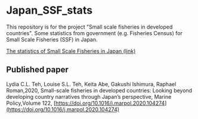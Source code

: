 # Japan_SSF_stats


This repository is for the project "Small scale fisheries in developed countries". Some statistics from government (e.g. Fisheries Census) for Small Scale Fisheries (SSF) in Japan. 

[The statistics of Small Scale Fisheries in Japan (link)](https://gakulab.github.io/Japan_SSF_stats/SSF_Japan_stats.html)

## Published paper

Lydia C.L. Teh, Louise S.L. Teh, Keita Abe, Gakushi Ishimura, Raphael Roman,2020,
Small-scale fisheries in developed countries: Looking beyond developing country narratives through Japan’s perspective, Marine Policy,Volume 122,
[https://doi.org/10.1016/j.marpol.2020.104274](https://doi.org/10.1016/j.marpol.2020.104274)